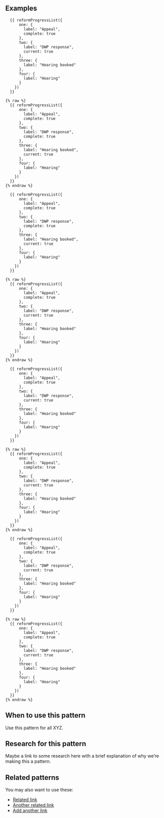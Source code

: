 ## Examples

```example
  {{ reformProgressList({
      one: {
        label: "Appeal",
        complete: true
      },
      two: {
        label: "DWP response",
        current: true
      },
      three: {
        label: "Hearing booked"
      },
      four: {
        label: "Hearing"
      }
    })
  }}
```

```nunjucks
{% raw %}
  {{ reformProgressList({
      one: {
        label: "Appeal",
        complete: true
      },
      two: {
        label: "DWP response",
        complete: true
      },
      three: {
        label: "Hearing booked",
        current: true
      },
      four: {
        label: "Hearing"
      }
    })
  }}
{% endraw %}
```

```example
  {{ reformProgressList({
      one: {
        label: "Appeal",
        complete: true
      },
      two: {
        label: "DWP response",
        complete: true
      },
      three: {
        label: "Hearing booked",
        current: true
      },
      four: {
        label: "Hearing"
      }
    })
  }}
```

```nunjucks
{% raw %}
  {{ reformProgressList({
      one: {
        label: "Appeal",
        complete: true
      },
      two: {
        label: "DWP response",
        current: true
      },
      three: {
        label: "Hearing booked"
      },
      four: {
        label: "Hearing"
      }
    })
  }}
{% endraw %}
```

```example
  {{ reformProgressList({
      one: {
        label: "Appeal",
        complete: true
      },
      two: {
        label: "DWP response",
        current: true
      },
      three: {
        label: "Hearing booked"
      },
      four: {
        label: "Hearing"
      }
    })
  }}
```

```nunjucks
{% raw %}
  {{ reformProgressList({
      one: {
        label: "Appeal",
        complete: true
      },
      two: {
        label: "DWP response",
        current: true
      },
      three: {
        label: "Hearing booked"
      },
      four: {
        label: "Hearing"
      }
    })
  }}
{% endraw %}
```

```example
  {{ reformProgressList({
      one: {
        label: "Appeal",
        complete: true
      },
      two: {
        label: "DWP response",
        current: true
      },
      three: {
        label: "Hearing booked"
      },
      four: {
        label: "Hearing"
      }
    })
  }}
```

```nunjucks
{% raw %}
  {{ reformProgressList({
      one: {
        label: "Appeal",
        complete: true
      },
      two: {
        label: "DWP response",
        current: true
      },
      three: {
        label: "Hearing booked"
      },
      four: {
        label: "Hearing"
      }
    })
  }}
{% endraw %}
```

## When to use this pattern

Use this pattern for all XYZ.

## Research for this pattern

Maybe a link to some research here with a brief explanation of why we’re making this a pattern.

## Related patterns

You may also want to use these:

* [Related link](#)
* [Another related link](#)
* [Add another link](#)
